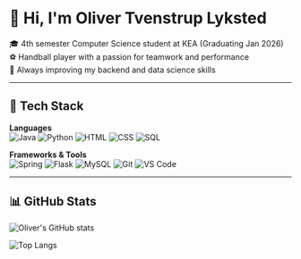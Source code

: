 # 👋 Hi, I'm Oliver Tvenstrup Lyksted

🎓 4th semester Computer Science student at KEA (Graduating Jan 2026)  
⚽ Handball player with a passion for teamwork and performance  
🔧 Always improving my backend and data science skills

---
## 🧰 Tech Stack

**Languages**  
![Java](https://img.shields.io/badge/-Java-007396?style=flat&logo=java&logoColor=white)
![Python](https://img.shields.io/badge/-Python-3776AB?style=flat&logo=python&logoColor=white)
![HTML](https://img.shields.io/badge/-HTML5-E34F26?style=flat&logo=html5&logoColor=white)
![CSS](https://img.shields.io/badge/-CSS3-1572B6?style=flat&logo=css3&logoColor=white)
![SQL](https://img.shields.io/badge/-SQL-4479A1?style=flat&logo=postgresql&logoColor=white)

**Frameworks & Tools**  
![Spring](https://img.shields.io/badge/-Spring-6DB33F?style=flat&logo=spring&logoColor=white)
![Flask](https://img.shields.io/badge/-Flask-000000?style=flat&logo=flask&logoColor=white)
![MySQL](https://img.shields.io/badge/-MySQL-4479A1?style=flat&logo=mysql&logoColor=white)
![Git](https://img.shields.io/badge/-Git-F05032?style=flat&logo=git&logoColor=white)
![VS Code](https://img.shields.io/badge/-VS%20Code-007ACC?style=flat&logo=visual-studio-code&logoColor=white)

---

## 📊 GitHub Stats

![Oliver's GitHub stats](https://github-readme-stats.vercel.app/api?username=OliverLyksted&show_icons=true&theme=github_dark&hide_border=true)

![Top Langs](https://github-readme-stats.vercel.app/api/top-langs/?username=OliverLyksted&layout=compact&theme=github_dark&hide_border=true)



